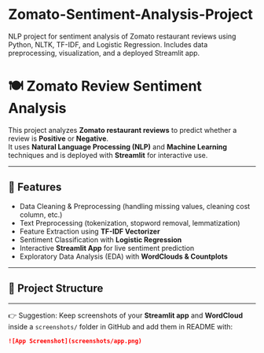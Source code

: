 # Zomato-Sentiment-Analysis-Project
NLP project for sentiment analysis of Zomato restaurant reviews using Python, NLTK, TF-IDF, and Logistic Regression. Includes data preprocessing, visualization, and a deployed Streamlit app.
# 🍽️ Zomato Review Sentiment Analysis  

This project analyzes **Zomato restaurant reviews** to predict whether a review is **Positive** or **Negative**.  
It uses **Natural Language Processing (NLP)** and **Machine Learning** techniques and is deployed with **Streamlit** for interactive use.  

---

## 📌 Features
- Data Cleaning & Preprocessing (handling missing values, cleaning cost column, etc.)  
- Text Preprocessing (tokenization, stopword removal, lemmatization)  
- Feature Extraction using **TF-IDF Vectorizer**  
- Sentiment Classification with **Logistic Regression**  
- Interactive **Streamlit App** for live sentiment prediction  
- Exploratory Data Analysis (EDA) with **WordClouds & Countplots**

---

## 📂 Project Structure


---

👉 Suggestion: Keep screenshots of your **Streamlit app** and **WordCloud** inside a `screenshots/` folder in GitHub and add them in README with:

```markdown
![App Screenshot](screenshots/app.png)
